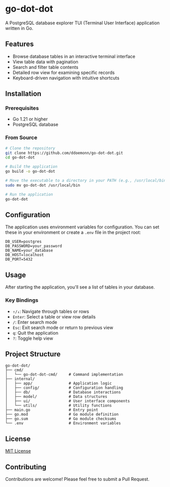 # go-dot-dot

A PostgreSQL database explorer TUI (Terminal User Interface) application written in Go.

## Features

- Browse database tables in an interactive terminal interface
- View table data with pagination
- Search and filter table contents
- Detailed row view for examining specific records
- Keyboard-driven navigation with intuitive shortcuts

## Installation

### Prerequisites

- Go 1.21 or higher
- PostgreSQL database

### From Source

```bash
# Clone the repository
git clone https://github.com/ddoemonn/go-dot-dot.git
cd go-dot-dot

# Build the application
go build -o go-dot-dot

# Move the executable to a directory in your PATH (e.g., /usr/local/bin)
sudo mv go-dot-dot /usr/local/bin

# Run the application
go-dot-dot
```


## Configuration

The application uses environment variables for configuration. You can set these in your environment or create a `.env` file in the project root:

```
DB_USER=postgres
DB_PASSWORD=your_password
DB_NAME=your_database
DB_HOST=localhost
DB_PORT=5432
```

## Usage

After starting the application, you'll see a list of tables in your database. 

### Key Bindings

- `↑/↓`: Navigate through tables or rows
- `Enter`: Select a table or view row details
- `/`: Enter search mode
- `Esc`: Exit search mode or return to previous view
- `q`: Quit the application
- `?`: Toggle help view

## Project Structure

```
go-dot-dot/
├── cmd/
│   └── go-dot-dot-cmd/     # Command implementation
├── internal/
│   ├── app/                # Application logic
│   ├── config/             # Configuration handling
│   ├── db/                 # Database interactions
│   ├── model/              # Data structures
│   ├── ui/                 # User interface components
│   └── utils/              # Utility functions
├── main.go                 # Entry point
├── go.mod                  # Go module definition
├── go.sum                  # Go module checksums
└── .env                    # Environment variables
```

## License

[MIT License](LICENSE)

## Contributing

Contributions are welcome! Please feel free to submit a Pull Request.
